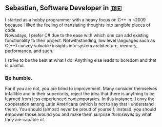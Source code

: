 ## Sebastian, Software Developer in :de:

I started as a hobby programmer with a heavy focus on C++ in ~2009 because I liked the feeling of translating thoughts into tangible pieces of code.</br>
Nowadays, I prefer C# due to the ease with which one can add existing functionality to their project. Notwithstanding, low level languages such as C(++) convey valuable insights into system architecture, memory, performance, and such.
</br>

I strive to be the best at what I do. Anything else leads to boredom and that is painful.

### Be humble.
For if you are not, you are blind to improvement. Many consider themselves infallible and in their superiority, reject the idea that there is anything to be learned from less experienced contemporaries. In this instance, I envy the cooperation among Latin Americans (which is not to say that I understand them). You should (almost) never be proud of yourself; instead, you should empower those around you and make them surprise *themselves* by what they are capable of.
</br>

</br>






<!--
**Sebastian-Br/Sebastian-Br** is a ✨ _special_ ✨ repository because its `README.md` (this file) appears on your GitHub profile.

Here are some ideas to get you started:

- 🔭 I’m currently working on ...
- 🌱 I’m currently learning ...
- 👯 I’m looking to collaborate on ...
- 🤔 I’m looking for help with ...
- 💬 Ask me about ...
- 📫 How to reach me: ...
- 😄 Pronouns: ...
- ⚡ Fun fact: ...
-->
